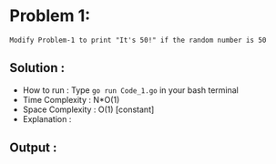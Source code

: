 # Problem 1:
```
Modify Problem-1 to print "It's 50!" if the random number is 50
```

## Solution : 

* How to run : Type `go run Code_1.go` in your bash terminal
* Time Complexity : N*O(1)
* Space Complexity : O(1) [constant]
* Explanation :

## Output :